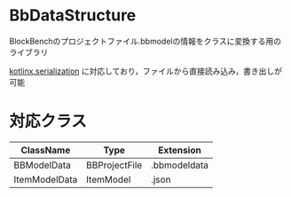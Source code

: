 # BbDataStructure

BlockBenchのプロジェクトファイル.bbmodelの情報をクラスに変換する用のライブラリ

[kotlinx.serialization](https://github.com/Kotlin/kotlinx.serialization) に対応しており，ファイルから直接読み込み，書き出しが可能

# 対応クラス

| ClassName     | Type          | Extension    |
| ------------- | ------------- | ------------ |
| BBModelData   | BBProjectFile | .bbmodeldata |
| ItemModelData | ItemModel     | .json        |
